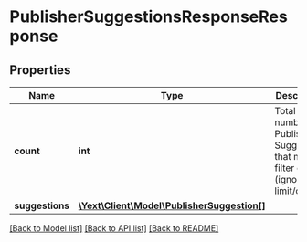 # PublisherSuggestionsResponseResponse

## Properties
Name | Type | Description | Notes
------------ | ------------- | ------------- | -------------
**count** | **int** | Total number of Publisher Suggestions that meet filter criteria (ignores limit/offset) | [optional] 
**suggestions** | [**\Yext\Client\Model\PublisherSuggestion[]**](PublisherSuggestion.md) |  | [optional] 

[[Back to Model list]](../README.md#documentation-for-models) [[Back to API list]](../README.md#documentation-for-api-endpoints) [[Back to README]](../README.md)


